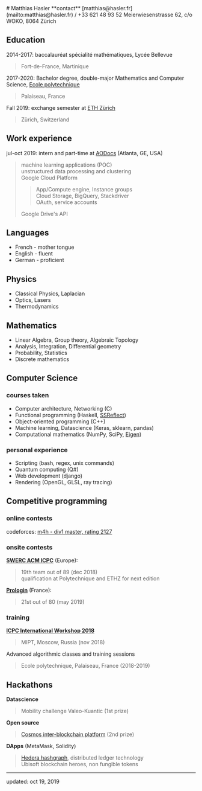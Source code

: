 <div class=col>
# Matthias Hasler
**contact**  
[matthias@hasler.fr](mailto:matthias@hasler.fr) /
+33 621 48 93 52  
Meierwiesenstrasse 62, c/o WOKO, 8064 Zürich

## Education
2014-2017: baccalauréat spécialité mathématiques, Lycée Bellevue

> Fort-de-France, Martinique

2017-2020: Bachelor degree, double-major Mathematics and Computer Science,
[Ecole polytechnique][lix]

> Palaiseau, France

Fall 2019: exchange semester at [ETH Zürich][eth]

> Zürich, Switzerland

## Work experience
jul-oct 2019: intern and part-time at [AODocs][ao] (Atlanta, GE, USA)

> machine learning applications (POC)  
> unstructured data processing and clustering  
> Google Cloud Platform
>
> > App/Compute engine, Instance groups  
> > Cloud Storage, BigQuery, Stackdriver  
> > OAuth, service accounts
>
> Google Drive's API  

## Languages
- French - mother tongue
- English - fluent
- German - proficient

## Physics
- Classical Physics, Laplacian
- Optics, Lasers
- Thermodynamics

## Mathematics
- Linear Algebra, Group theory, Algebraic Topology
- Analysis, Integration, Differential geometry
- Probability, Statistics
- Discrete mathematics

</div><div class=col>

## Computer Science
### courses taken
- Computer architecture, Networking (C)
- Functional programming (Haskell, [SSReflect][ssr])
- Object-oriented programming (C++)
- Machine learning, Datascience (Keras, sklearn, pandas)
- Computational mathematics (NumPy, SciPy, [Eigen][eigen])

### personal experience
- Scripting (bash, regex, unix commands)
- Quantum computing (Q#)
- Web development (django)
- Rendering (OpenGL, GLSL, ray tracing)

## Competitive programming
### online contests
codeforces: [m4h - div1 master, rating 2127][cf]

### onsite contests
[**SWERC ACM ICPC**][swerc] (Europe):

> 19th team out of 89 (dec 2018)  
> qualification at Polytechnique and ETHZ for next edition

[**Prologin**][prologin] (France):

> 21st out of 80 (may 2019)

### training
[**ICPC International Workshop 2018**][icpciw]

> MIPT, Moscow, Russia (nov 2018)

Advanced algorithmic classes and training sessions

> Ecole polytechnique, Palaiseau, France (2018-2019)

## Hackathons
**Datascience**

> Mobility challenge Valeo-Kuantic (1st prize)

**Open source**

> [Cosmos inter-blockchain platform][cosmos] (2nd prize)

**DApps** (MetaMask, Solidity)

> [Hedera hashgraph][hedera], distributed ledger technology  
> Ubisoft blockchain heroes, non fungible tokens

[ao]: https://www.aodocs.com/
[cf]: https://codeforces.com/profile/m4h
[lix]: https://www.polytechnique.edu/en
[eth]: https://ethz.ch/en.html
[ssr]: https://coq.inria.fr/refman/proof-engine/ssreflect-proof-language.html
[eigen]: http://eigen.tuxfamily.org/
[swerc]: https://swerc.eu/
[icpciw]: https://it-edu.com/pages/workshops/?lang=en
[cosmos]: https://cosmos.network/
[hedera]: https://www.hedera.com/
[prologin]: https://prologin.org/

---
updated: oct 19, 2019
</div>

